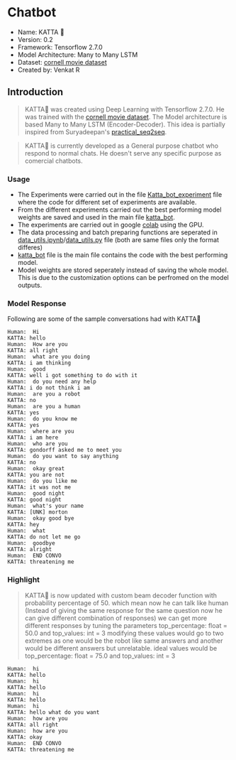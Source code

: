 # Chatbot

* Name: KATTA 🐶
* Version: 0.2
* Framework: Tensorflow 2.7.0
* Model Architecture: Many to Many LSTM
* Dataset: [cornell movie dataset](https://www.cs.cornell.edu/~cristian/Cornell_Movie-Dialogs_Corpus.html)
* Created by: Venkat R

## Introduction

> KATTA🐶 was created using Deep Learning with Tensorflow 2.7.0. He was trained with the [cornell movie dataset](https://www.cs.cornell.edu/~cristian/Cornell_Movie-Dialogs_Corpus.html). The Model architecture is based Many to Many LSTM (Encoder-Decoder). This idea is partially inspired from Suryadeepan's [practical_seq2seq](https://github.com/suriyadeepan/practical_seq2seq). 

> KATTA🐶 is currently developed as a General purpose chatbot who respond to normal chats. He doesn't serve any specific purpose as comercial chatbots.


### Usage

* The Experiments were carried out in the file [Katta_bot_experiment](https://github.com/VENKATESHWARAN-R/Chatbot/blob/master/Katta_bot_experiment.ipynb) file where the code for different set of experiments are available.
* From the different experiments carried out the best performing model weights are saved and used in the main file [katta_bot](https://github.com/VENKATESHWARAN-R/Chatbot/blob/master/katta_bot.ipynb).
* The experiments are carried out in google [colab](https://colab.research.google.com/) using the GPU.
* The data processing and batch preparing functions are seperated in [data_utils.ipynb](https://github.com/VENKATESHWARAN-R/Chatbot/blob/master/data_utils.ipynb)/[data_utils.py](https://github.com/VENKATESHWARAN-R/Chatbot/blob/master/data_utils.py) file (both are same files only the format differes)
* [katta_bot](https://github.com/VENKATESHWARAN-R/Chatbot/blob/master/katta_bot.ipynb) file is the main file contains the code with the best performing model.
* Model weights are stored seperately instead of saving the whole model. This is due to the customization options can be perfromed on the model outputs.


### Model Response

Following are some of the sample conversations had with KATTA🐶
```
Human:  Hi
KATTA: hello 
Human:  How are you
KATTA: all right 
Human:  what are you doing
KATTA: i am thinking 
Human:  good
KATTA: well i got something to do with it 
Human:  do you need any help
KATTA: i do not think i am 
Human:  are you a robot
KATTA: no 
Human:  are you a human
KATTA: yes 
Human:  do you know me
KATTA: yes 
Human:  where are you
KATTA: i am here 
Human:  who are you
KATTA: gondorff asked me to meet you 
Human:  do you want to say anything
KATTA: no 
Human:  okay great
KATTA: you are not 
Human:  do you like me
KATTA: it was not me 
Human:  good night
KATTA: good night 
Human:  what's your name
KATTA: [UNK] morton 
Human:  okay good bye
KATTA: hey 
Human:  what
KATTA: do not let me go 
Human:  goodbye
KATTA: alright 
Human:  END CONVO
KATTA: threatening me 
```

### Highlight

> KATTA🐶 is now updated with custom beam decoder function with probability percentage of 50. which mean now he can talk like human (Instead of giving the same response for the same question now he can give different combination of responses) we can get more different responses by tuning the parameters top_percentage: float = 50.0 and top_values: int = 3 modifying these values would go to two extremes as one would be the robot like same answers and another would be different answers but unrelatable. ideal values would be top_percentage: float = 75.0 and top_values: int = 3

```
Human:  hi
KATTA: hello 
Human:  hi
KATTA: hello 
Human:  hi
KATTA: hello 
Human:  hi
KATTA: hello what do you want 
Human:  how are you
KATTA: all right 
Human:  how are you
KATTA: okay 
Human:  END CONVO
KATTA: threatening me 
```